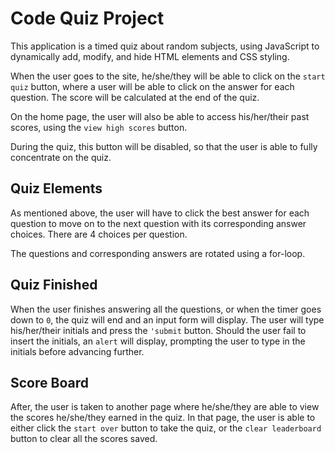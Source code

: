 # Code Quiz Project

This application is a timed quiz about random subjects, using JavaScript to dynamically add, modify, and hide HTML elements and CSS styling. 

When the user goes to the site, he/she/they will be able to click on the `start quiz` button, where a user will be able to click on the answer for each question. The score will be calculated at the end of the quiz.

On the home page, the user will also be able to access his/her/their past scores, using the `view high scores` button. 

During the quiz, this button will be disabled, so that the user is able to fully concentrate on the quiz. 

## Quiz Elements

As mentioned above, the user will have to click the best answer for each question to move on to the next question with its corresponding answer choices. There are 4 choices per question. 

The questions and corresponding answers are rotated using a for-loop. 

## Quiz Finished

When the user finishes answering all the questions, or when the timer goes down to `0`, the quiz will end and an input form will display.  The user will type his/her/their initials and press the `'submit` button. Should the user fail to insert the initials, an `alert` will display, prompting the user to type in the initials before advancing further. 

## Score Board

After, the user is taken to another page where he/she/they are able to view the scores he/she/they earned in the quiz. In that page, the user is able to either click the `start over` button to take the quiz, or the `clear leaderboard` button to clear all the scores saved. 